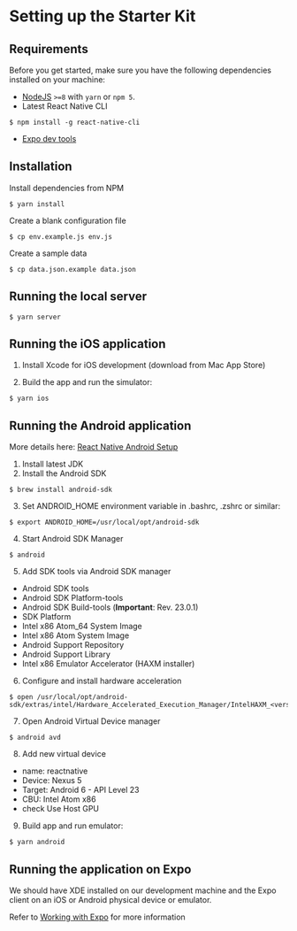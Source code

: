 # Setting up the Starter Kit

## Requirements

Before you get started, make sure you have the following dependencies installed on your machine:

- [NodeJS](https://nodejs.org) `>=8` with `yarn` or `npm 5`.
- Latest React Native CLI

```
$ npm install -g react-native-cli
```

- [Expo dev tools](https://expo.io/tools)

## Installation

Install dependencies from NPM

```
$ yarn install
```

Create a blank configuration file

```
$ cp env.example.js env.js
```

Create a sample data

```
$ cp data.json.example data.json
```

## Running the local server

```
$ yarn server
```

## Running the iOS application

1. Install Xcode for iOS development (download from Mac App Store)

2. Build the app and run the simulator:

```
$ yarn ios
```

## Running the Android application

More details here: [React Native Android Setup](https://facebook.github.io/react-native/docs/android-setup.html)

1. Install latest JDK
2. Install the Android SDK

```
$ brew install android-sdk
```

3. Set ANDROID_HOME environment variable in .bashrc, .zshrc or similar:

```
$ export ANDROID_HOME=/usr/local/opt/android-sdk
```

4. Start Android SDK Manager

```
$ android
```

5. Add SDK tools via Android SDK manager

- Android SDK tools
- Android SDK Platform-tools
- Android SDK Build-tools (**Important**: Rev. 23.0.1)
- SDK Platform
- Intel x86 Atom_64 System Image
- Intel x86 Atom System Image
- Android Support Repository
- Android Support Library
- Intel x86 Emulator Accelerator (HAXM installer)

6. Configure and install hardware acceleration

```
$ open /usr/local/opt/android-sdk/extras/intel/Hardware_Accelerated_Execution_Manager/IntelHAXM_<version>.dmg
```

7. Open Android Virtual Device manager

```
$ android avd
```

8. Add new virtual device

- name: reactnative
- Device: Nexus 5
- Target: Android 6 - API Level 23
- CBU: Intel Atom x86
- check Use Host GPU

9. Build app and run emulator:

```
$ yarn android
```

## Running the application on Expo

We should have XDE installed on our development machine and the Expo client on an iOS or Android physical device or emulator.

Refer to [Working with Expo](https://docs.expo.io/versions/latest/workflow/) for more information
